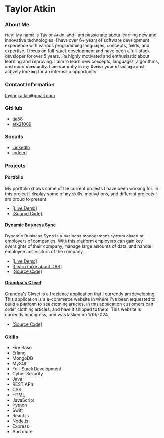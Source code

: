 # Taylor Atkin

### About Me

Hey! My name is Taylor Atkin, and I am passionate about learning new and innovative technologies. I have over 6+ years of software development experience with various programming languages, concepts, fields, and expertise. I focus on full-stack development and have been a full-stack developer for over 5 years. I’m highly motivated and enthusiastic about learning and improving. I aim to learn new concepts, languages, algorithms, and more constantly. I am currently in my Senior year of college and actively looking for an internship opportunity.

### Contact Information

taylor.j.atkin@gmail.com

### GitHub

- [tja58](https://github.com/tja58)
- [atk21009](https://github.com/atk21009)

### Socails

- [LinkedIn](https://www.linkedin.com/in/taylor-atkin-2a3b62222/)
- [Indeed](https://profile.indeed.com/?hl=en_US&co=US&from=gnav-homepage)

### Projects

#### Portfolio

My portfolio shows some of the current projects I have been working for. In this project I display some of my skills, motivations, and different projects I am proud to present.

- [[Live Demo]](https://www.taylor58.dev/)
- [[Source Code]]()

#### Dynamic Business Sync

Dynamic Business Sync is a business management system aimed at employers of companies. With this platform employers can gain key oversights of their company, manage large amounts of data, and handle employee and visitors of the company.

- [[Live Demo]](https://www.taylor58.dev/dbs)
- [[Learn more about DBS]]()
- [[Source Code]]()

#### [Grandpa's Closet]()

Grandpa's Closet is a freelance application that I currently am developing. This application is a e-commerce website in where I've been requested to build a platform to sell clothing articles. In this application customers can order clothing articles, and have it shipped to them. This website is currently inprogress, and was tasked on 1/19/2024.

- [[Source Code]]()

### Skills

- Fire Base
- Erlang
- MongoDB
- MySQL
- Full-Stack Development
- Cyber Security
- Java
- REST APIs
- CSS
- HTML
- JavaScript
- Python
- Swift
- React.js
- Node.js
- Express
- And more

